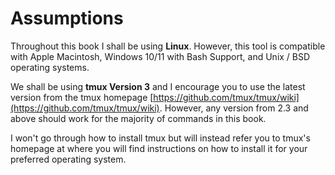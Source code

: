 # Assumptions

Throughout this book I shall be using **Linux**. However, this tool is compatible with Apple Macintosh, Windows 10/11 with Bash Support, and Unix / BSD operating systems.

We shall be using **tmux Version 3** and I encourage you to use the latest version from the tmux homepage [https://github.com/tmux/tmux/wiki](https://github.com/tmux/tmux/wiki). However, any version from 2.3 and above should work for the majority of commands in this book.

I won't go through how to install tmux but will instead refer you to tmux's homepage at where you will find instructions on how to install it for your preferred operating system.

